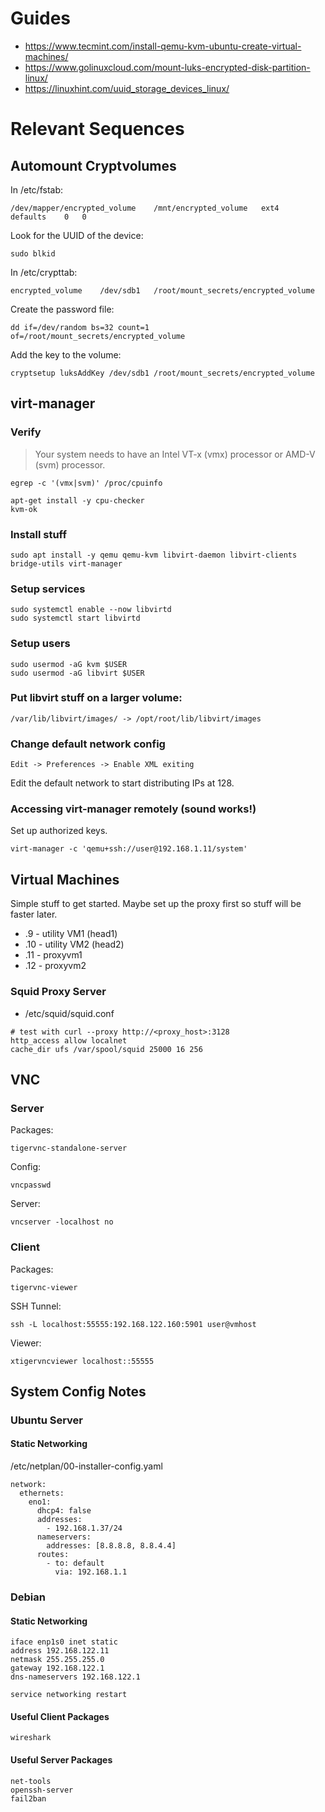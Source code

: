 # Guides

* https://www.tecmint.com/install-qemu-kvm-ubuntu-create-virtual-machines/
* https://www.golinuxcloud.com/mount-luks-encrypted-disk-partition-linux/
* https://linuxhint.com/uuid_storage_devices_linux/

# Relevant Sequences

## Automount Cryptvolumes

In /etc/fstab:

```
/dev/mapper/encrypted_volume	/mnt/encrypted_volume	ext4	defaults	0	0
```

Look for the UUID of the device:
```
sudo blkid
```

In /etc/crypttab:
```
encrypted_volume	/dev/sdb1	/root/mount_secrets/encrypted_volume
```

Create the password file:
```
dd if=/dev/random bs=32 count=1 of=/root/mount_secrets/encrypted_volume
```

Add the key to the volume:
```
cryptsetup luksAddKey /dev/sdb1 /root/mount_secrets/encrypted_volume
```

## virt-manager

### Verify

> Your system needs to have an Intel VT-x (vmx) processor or AMD-V (svm) processor.

```
egrep -c '(vmx|svm)' /proc/cpuinfo
```

```
apt-get install -y cpu-checker
kvm-ok
```

### Install stuff

```
sudo apt install -y qemu qemu-kvm libvirt-daemon libvirt-clients bridge-utils virt-manager
```

### Setup services

```
sudo systemctl enable --now libvirtd
sudo systemctl start libvirtd
```

### Setup users

```
sudo usermod -aG kvm $USER
sudo usermod -aG libvirt $USER
```

### Put libvirt stuff on a larger volume:

```
/var/lib/libvirt/images/ -> /opt/root/lib/libvirt/images
```

### Change default network config

```
Edit -> Preferences -> Enable XML exiting
```

Edit the default network to start distributing IPs at 128.

### Accessing virt-manager remotely (sound works!)

Set up authorized keys.

```
virt-manager -c 'qemu+ssh://user@192.168.1.11/system'
```

## Virtual Machines

Simple stuff to get started.  Maybe set up the proxy first
so stuff will be faster later.

* .9 - utility VM1 (head1)
* .10 - utility VM2 (head2)
* .11 - proxyvm1
* .12 - proxyvm2

### Squid Proxy Server

* /etc/squid/squid.conf

```
# test with curl --proxy http://<proxy_host>:3128
http_access allow localnet
cache_dir ufs /var/spool/squid 25000 16 256
```

## VNC

### Server

Packages:

```
tigervnc-standalone-server
```

Config:

```
vncpasswd
```

Server:

```
vncserver -localhost no
```

### Client

Packages:

```
tigervnc-viewer
```

SSH Tunnel:

```
ssh -L localhost:55555:192.168.122.160:5901 user@vmhost
```

Viewer:

```
xtigervncviewer localhost::55555
```

## System Config Notes

### Ubuntu Server

#### Static Networking

/etc/netplan/00-installer-config.yaml

```
network:
  ethernets:
    eno1:
      dhcp4: false
      addresses:
        - 192.168.1.37/24
      nameservers:
        addresses: [8.8.8.8, 8.8.4.4]
      routes:
        - to: default
          via: 192.168.1.1
```

### Debian

#### Static Networking

```
iface enp1s0 inet static
address 192.168.122.11
netmask 255.255.255.0
gateway 192.168.122.1
dns-nameservers 192.168.122.1
```

```
service networking restart
```

#### Useful Client Packages

```
wireshark
```

#### Useful Server Packages

```
net-tools
openssh-server
fail2ban
```


